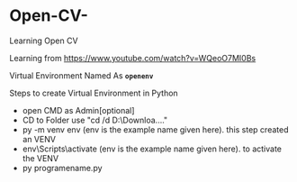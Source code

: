 # Open-CV-
Learning Open CV

Learning from https://www.youtube.com/watch?v=WQeoO7MI0Bs

Virtual Environment Named As **`openenv`**

Steps to create Virtual Environment in Python
* open CMD as Admin[optional]
* CD to Folder use "cd /d D:\Downloa...."
* py -m venv env (env is the example name given here). this step created an VENV
* env\Scripts\activate (env is the example name given here). to activate the VENV
* py programename.py

